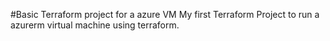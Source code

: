 #Basic Terraform project for a azure VM
My first Terraform Project to run a azurerm virtual machine using terraform.
